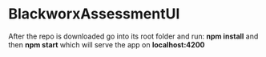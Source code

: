 # BlackworxAssessmentUI
After the repo is downloaded go into its root folder and run:
**npm install**
and then 
**npm start**
which will serve the app on 
**localhost:4200**

